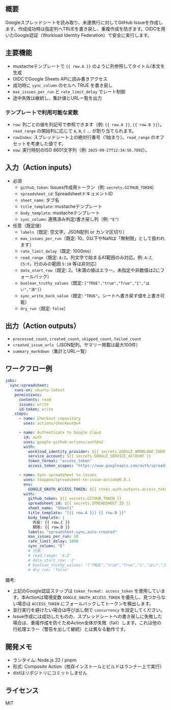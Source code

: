 ## 概要

Googleスプレッドシートを読み取り、未連携行に対してGitHub Issueを作成します。作成成功時は指定列へTRUEを書き戻し、重複作成を防ぎます。OIDCを用いたGoogle認証（Workload Identity Federation）で安全に実行します。

## 主要機能

- mustacheテンプレートで `{{ row.A }}` のように列参照してタイトル/本文を生成
- OIDCでGoogle Sheets APIに読み書きアクセス
- 成功時に `sync_column` のセルへ TRUE を書き戻し
- `max_issues_per_run` と `rate_limit_delay` でレート制御
- 途中失敗は継続し、集計値とURL一覧を出力

### テンプレートで利用可能な変数

- `row`: 列ごとの値を列記号で参照できます（例: `{{ row.A }}`, `{{ row.B }}`）。`read_range` の開始列に応じて `A`, `B`, `C` ... が割り当てられます。
- `rowIndex`: スプレッドシート上の絶対行番号（1始まり）。`read_range` のオフセットを考慮した値です。
- `now`: 実行時刻のISO 8601文字列（例: `2025-09-27T12:34:56.789Z`）。

## 入力（Action inputs）

- 必須
  - `github_token`: Issues作成用トークン（例: `secrets.GITHUB_TOKEN`）
  - `spreadsheet_id`: SpreadsheetドキュメントID
  - `sheet_name`: タブ名
  - `title_template`: mustacheテンプレート
  - `body_template`: mustacheテンプレート
  - `sync_column`: 連携済み判定/書き戻し列（例: `"E"`）
- 任意（既定値）
  - `labels`（既定: 空文字。JSON配列 or カンマ区切り）
  - `max_issues_per_run`（既定: 10。0以下やNaNは「無制限」として扱われます）
  - `rate_limit_delay`（既定: 1000ms）
  - `read_range`（既定: `A:Z`。列文字で始まるA1範囲のみ対応。例: `A:Z`, `C5:F`。行のみの範囲 `5:10` 等は非対応）
  - `data_start_row`（既定: 2。1未満の値はエラー。未指定や非数値は2にフォールバック）
  - `boolean_truthy_values`（既定: `["TRUE","true","True","1","はい","済"]`）
  - `sync_write_back_value`（既定: `"TRUE"`。シートへ書き戻す値を上書き可能）
  - `dry_run`（既定: `false`）

## 出力（Action outputs）

- `processed_count`, `created_count`, `skipped_count`, `failed_count`
- `created_issue_urls`（JSON配列。サマリー掲載は最大100件）
- `summary_markdown`（集計とURL一覧）

## ワークフロー例

```yaml
jobs:
  sync-spreadsheet:
    runs-on: ubuntu-latest
    permissions:
      contents: read
      issues: write
      id-token: write
    steps:
      - name: Checkout repository
        uses: actions/checkout@v4

      - name: Authenticate to Google Cloud
        id: auth
        uses: google-github-actions/auth@v2
        with:
          workload_identity_provider: ${{ secrets.GOOGLE_WORKLOAD_IDENTITY_PROVIDER }}
          service_account: ${{ secrets.GOOGLE_SERVICE_ACCOUNT }}
          token_format: "access_token"
          access_token_scopes: "https://www.googleapis.com/auth/spreadsheets"

      - name: Sync spreadsheet to issues
        uses: tooppoo/spreadsheet-to-issue-action@0.0.1
        env:
          GOOGLE_OAUTH_ACCESS_TOKEN: ${{ steps.auth.outputs.access_token }}
        with:
          github_token: ${{ secrets.GITHUB_TOKEN }}
          spreadsheet_id: ${{ secrets.SPREADSHEET_ID }}
          sheet_name: "Sheet1"
          title_template: "[{{ row.A }}] {{ row.B }}"
          body_template: |
            内容: {{ row.C }}
            期限: {{ row.D }}
          labels: "spreadsheet-sync,auto-created"
          max_issues_per_run: 10
          rate_limit_delay: 1000
          sync_column: "E"
          # 任意:
          # read_range: 'A:Z'
          # data_start_row: '2'
          # boolean_truthy_values: '["TRUE","true","True","1","はい","済"]'
          # dry_run: 'false'
```

備考:

- 上記のGoogle認証ステップは `token_format: access_token` を使用しています。本Actionは環境変数 `GOOGLE_OAUTH_ACCESS_TOKEN` を優先し、見つからない場合は `ACCESS_TOKEN` にフォールバックしてトークンを検出します。
- 並行実行を避けたい場合は呼び出し側で `concurrency` を設定してください。
- Issue作成には成功したものの、スプレッドシートへの書き戻しに失敗した場合は、重複作成を防ぐためAction全体が失敗（fail）します。これは他の行処理エラー（警告を出して継続）とは異なる動作です。

## 開発メモ

- ランタイム: Node.js 22 / pnpm
- 形式: Composite Action（依存インストールとビルドはランナー上で実行）
- distはリポジトリにコミットしません

## ライセンス

MIT
